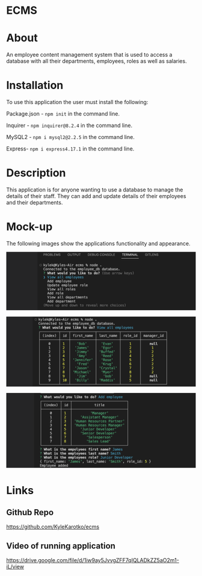 # ECMS

# About
An employee content management system that is used to access a database with all their departments, employees, roles as well as salaries.

# Installation
To use this application the user must install the following:

Package.json - `npm init` in the command line.

Inquirer - `npm inquirer@8.2.4` in the command line.

MySQL2 - `npm i mysql2@2.2.5` in the command line.

Express- `npm i express4.17.1` in the command line.

# Description
This application is for anyone wanting to use a database to manage the details of their staff. They can add and update details of their employees and their departments.

# Mock-up
The following images show the applications functionality and appearance.

![Options to pick from](./assets/images/ECMS1.png)

![Example of data in the database](./assets/images/ECMS2.png)

![Example of functionality](./assets/images/ECMS3.png)

# Links

## Github Repo
https://github.com/KyleKarotko/ecms

## Video of running application
https://drive.google.com/file/d/1iw9ay5JvvgZFF7qIQLADkZZ5aO2m1-iL/view